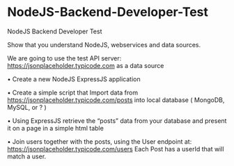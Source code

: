 # NodeJS-Backend-Developer-Test

NodeJS Backend Developer Test
 
Show that you understand NodeJS, webservices and data sources.
 
We are going to use the test API server: https://jsonplaceholder.typicode.com as a data source
 
•	Create a new NodeJS ExpressJS application

•	Create a simple script that Import data from https://jsonplaceholder.typicode.com/posts into local database ( MongoDB, MySQL, or ? )

•	Using ExpressJS retrieve the “posts” data from your database and present it on a page in a simple html table

•	Join users together with the posts, using the User endpoint at: https://jsonplaceholder.typicode.com/users Each Post has a userId that will match a user.
